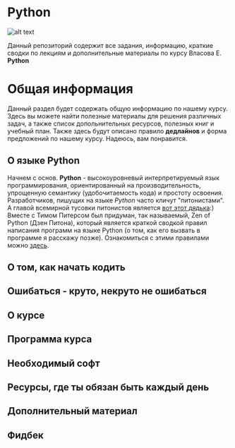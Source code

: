 # Python
![alt text](https://www.python.org/static/community_logos/python-logo-master-v3-TM.png)



Данный репозиторий содержит все задания, информацию, краткие сводки по лекциям и дополнительные материалы по курсу Власова Е. **Python**

# Общая информация
  
  
  Данный раздел будет содержать общую информацию по нашему курсу. Здесь вы можете найти полезные материалы для решения различных задач, а также список допольнительных ресурсов, полезных книг и учебный план. Также здесь будут описано правило **дедлайнов** и форма предложений по нашему курсу. Надеюсь, вам понравится.
## О языке Python 
  
  
  Начнем с основ. **Python** - высокоуровневый интерпретируемый язык программирования, ориентированный на производительность, упрощенную семантику (удобочитаемость кода) и простоту освоения. Разработчиков, пишущих на языке *Python* часто кличут "питонистами". А главой всемирной тусовки питонистов является  [вот этот дядька](https://gvanrossum.github.io/):)
 Вместе с Тимом Питерсом был придуман, так называемый, Zen of Python (Дзен Питона), который является краткой сводкой правил написания программ на языке Python (о том, как его вызвать в программе я расскажу позже). Ознакомиться с этими правилами можно [здесь](https://www.python.org/dev/peps/pep-0020/).
<h2> О том, как начать кодить
<h2> Ошибаться - круто, некруто не ошибаться
<h2> О курсе
<h2> Программа курса
<h2> Необходимый софт
<h2> Ресурсы, где ты обязан быть каждый день
<h2> Дополнительный материал
<h2> Фидбек
